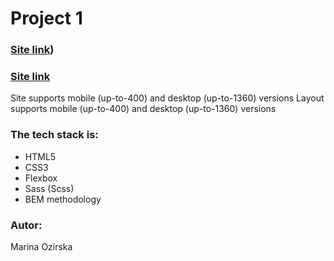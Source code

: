 # Project 1

### [Site link](file:///C:/Users/marin/Desktop/project/part1/index.html#))

### [Site link]()

Site supports mobile (up-to-400) and desktop (up-to-1360) versions
Layout supports mobile (up-to-400) and desktop (up-to-1360) versions

### The tech stack is:

- HTML5
- CSS3
- Flexbox
- Sass (Scss)
- BEM methodology

### Autor:

Marina Ozirska
